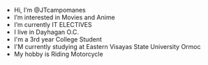 - Hi, I’m @JTcampomanes
- I’m interested in Movies and Anime
- I’m currently IT ELECTIVES
- I live in Dayhagan O.C.
- I'm a 3rd year College Student
- I'M currently studying at Eastern Visayas State University Ormoc
- My hobby is Riding Motorcycle


